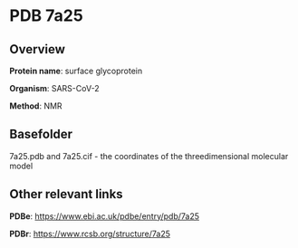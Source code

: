 # PDB 7a25

## Overview

**Protein name**: surface glycoprotein

**Organism**: SARS-CoV-2

**Method**: NMR



## Basefolder

7a25.pdb and 7a25.cif - the coordinates of the threedimensional molecular model



## Other relevant links 
**PDBe**:  https://www.ebi.ac.uk/pdbe/entry/pdb/7a25
 
**PDBr**: https://www.rcsb.org/structure/7a25 
